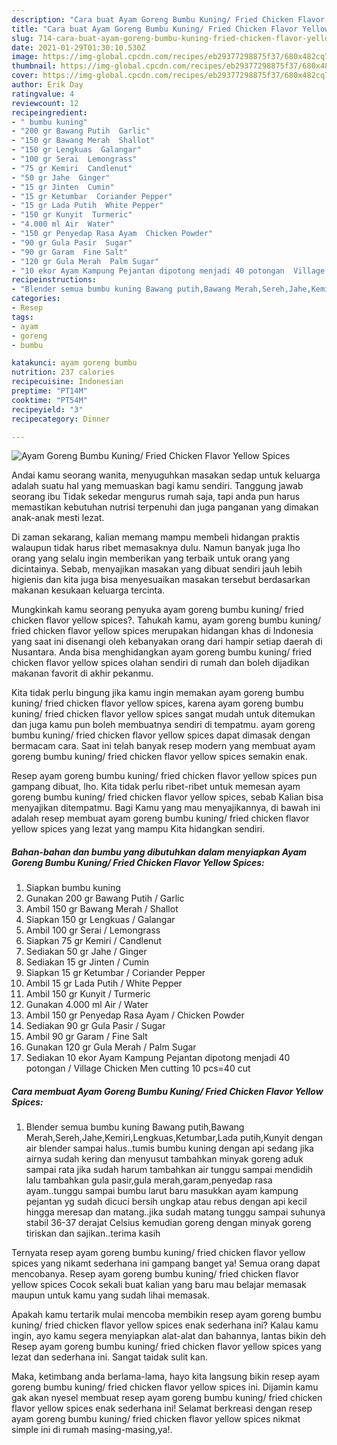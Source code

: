 ```yaml
---
description: "Cara buat Ayam Goreng Bumbu Kuning/ Fried Chicken Flavor Yellow Spices yang enak Untuk Jualan"
title: "Cara buat Ayam Goreng Bumbu Kuning/ Fried Chicken Flavor Yellow Spices yang enak Untuk Jualan"
slug: 714-cara-buat-ayam-goreng-bumbu-kuning-fried-chicken-flavor-yellow-spices-yang-enak-untuk-jualan
date: 2021-01-29T01:30:10.530Z
image: https://img-global.cpcdn.com/recipes/eb29377298875f37/680x482cq70/ayam-goreng-bumbu-kuning-fried-chicken-flavor-yellow-spices-foto-resep-utama.jpg
thumbnail: https://img-global.cpcdn.com/recipes/eb29377298875f37/680x482cq70/ayam-goreng-bumbu-kuning-fried-chicken-flavor-yellow-spices-foto-resep-utama.jpg
cover: https://img-global.cpcdn.com/recipes/eb29377298875f37/680x482cq70/ayam-goreng-bumbu-kuning-fried-chicken-flavor-yellow-spices-foto-resep-utama.jpg
author: Erik Day
ratingvalue: 4
reviewcount: 12
recipeingredient:
- " bumbu kuning"
- "200 gr Bawang Putih  Garlic"
- "150 gr Bawang Merah  Shallot"
- "150 gr Lengkuas  Galangar"
- "100 gr Serai  Lemongrass"
- "75 gr Kemiri  Candlenut"
- "50 gr Jahe  Ginger"
- "15 gr Jinten  Cumin"
- "15 gr Ketumbar  Coriander Pepper"
- "15 gr Lada Putih  White Pepper"
- "150 gr Kunyit  Turmeric"
- "4.000 ml Air  Water"
- "150 gr Penyedap Rasa Ayam  Chicken Powder"
- "90 gr Gula Pasir  Sugar"
- "90 gr Garam  Fine Salt"
- "120 gr Gula Merah  Palm Sugar"
- "10 ekor Ayam Kampung Pejantan dipotong menjadi 40 potongan  Village Chicken Men cutting 10 pcs40 cut"
recipeinstructions:
- "Blender semua bumbu kuning Bawang putih,Bawang Merah,Sereh,Jahe,Kemiri,Lengkuas,Ketumbar,Lada putih,Kunyit dengan air blender sampai halus..tumis bumbu kuning dengan api sedang jika airnya sudah kering dan menyusut tambahkan minyak goreng aduk sampai rata jika sudah harum tambahkan air tunggu sampai mendidih lalu tambahkan gula pasir,gula merah,garam,penyedap rasa ayam..tunggu sampai bumbu larut baru masukkan ayam kampung pejantan yg sudah dicuci bersih ungkap atau rebus dengan api kecil hingga meresap dan matang..jika sudah matang tunggu sampai suhunya stabil 36-37 derajat Celsius kemudian goreng dengan minyak goreng tiriskan dan sajikan..terima kasih"
categories:
- Resep
tags:
- ayam
- goreng
- bumbu

katakunci: ayam goreng bumbu 
nutrition: 237 calories
recipecuisine: Indonesian
preptime: "PT14M"
cooktime: "PT54M"
recipeyield: "3"
recipecategory: Dinner

---
```



![Ayam Goreng Bumbu Kuning/ Fried Chicken Flavor Yellow Spices](https://img-global.cpcdn.com/recipes/eb29377298875f37/680x482cq70/ayam-goreng-bumbu-kuning-fried-chicken-flavor-yellow-spices-foto-resep-utama.jpg)

Andai kamu seorang wanita, menyuguhkan masakan sedap untuk keluarga adalah suatu hal yang memuaskan bagi kamu sendiri. Tanggung jawab seorang ibu Tidak sekedar mengurus rumah saja, tapi anda pun harus memastikan kebutuhan nutrisi terpenuhi dan juga panganan yang dimakan anak-anak mesti lezat.

Di zaman  sekarang, kalian memang mampu membeli hidangan praktis walaupun tidak harus ribet memasaknya dulu. Namun banyak juga lho orang yang selalu ingin memberikan yang terbaik untuk orang yang dicintainya. Sebab, menyajikan masakan yang dibuat sendiri jauh lebih higienis dan kita juga bisa menyesuaikan masakan tersebut berdasarkan makanan kesukaan keluarga tercinta. 



Mungkinkah kamu seorang penyuka ayam goreng bumbu kuning/ fried chicken flavor yellow spices?. Tahukah kamu, ayam goreng bumbu kuning/ fried chicken flavor yellow spices merupakan hidangan khas di Indonesia yang saat ini disenangi oleh kebanyakan orang dari hampir setiap daerah di Nusantara. Anda bisa menghidangkan ayam goreng bumbu kuning/ fried chicken flavor yellow spices olahan sendiri di rumah dan boleh dijadikan makanan favorit di akhir pekanmu.

Kita tidak perlu bingung jika kamu ingin memakan ayam goreng bumbu kuning/ fried chicken flavor yellow spices, karena ayam goreng bumbu kuning/ fried chicken flavor yellow spices sangat mudah untuk ditemukan dan juga kamu pun boleh membuatnya sendiri di tempatmu. ayam goreng bumbu kuning/ fried chicken flavor yellow spices dapat dimasak dengan bermacam cara. Saat ini telah banyak resep modern yang membuat ayam goreng bumbu kuning/ fried chicken flavor yellow spices semakin enak.

Resep ayam goreng bumbu kuning/ fried chicken flavor yellow spices pun gampang dibuat, lho. Kita tidak perlu ribet-ribet untuk memesan ayam goreng bumbu kuning/ fried chicken flavor yellow spices, sebab Kalian bisa menyajikan ditempatmu. Bagi Kamu yang mau menyajikannya, di bawah ini adalah resep membuat ayam goreng bumbu kuning/ fried chicken flavor yellow spices yang lezat yang mampu Kita hidangkan sendiri.

<!--inarticleads1-->

##### Bahan-bahan dan bumbu yang dibutuhkan dalam menyiapkan Ayam Goreng Bumbu Kuning/ Fried Chicken Flavor Yellow Spices:

1. Siapkan  bumbu kuning
1. Gunakan 200 gr Bawang Putih / Garlic
1. Ambil 150 gr Bawang Merah / Shallot
1. Siapkan 150 gr Lengkuas / Galangar
1. Ambil 100 gr Serai / Lemongrass
1. Siapkan 75 gr Kemiri / Candlenut
1. Sediakan 50 gr Jahe / Ginger
1. Sediakan 15 gr Jinten / Cumin
1. Siapkan 15 gr Ketumbar / Coriander Pepper
1. Ambil 15 gr Lada Putih / White Pepper
1. Ambil 150 gr Kunyit / Turmeric
1. Gunakan 4.000 ml Air / Water
1. Ambil 150 gr Penyedap Rasa Ayam / Chicken Powder
1. Sediakan 90 gr Gula Pasir / Sugar
1. Ambil 90 gr Garam / Fine Salt
1. Gunakan 120 gr Gula Merah / Palm Sugar
1. Sediakan 10 ekor Ayam Kampung Pejantan dipotong menjadi 40 potongan / Village Chicken Men cutting 10 pcs=40 cut




<!--inarticleads2-->

##### Cara membuat Ayam Goreng Bumbu Kuning/ Fried Chicken Flavor Yellow Spices:

1. Blender semua bumbu kuning Bawang putih,Bawang Merah,Sereh,Jahe,Kemiri,Lengkuas,Ketumbar,Lada putih,Kunyit dengan air blender sampai halus..tumis bumbu kuning dengan api sedang jika airnya sudah kering dan menyusut tambahkan minyak goreng aduk sampai rata jika sudah harum tambahkan air tunggu sampai mendidih lalu tambahkan gula pasir,gula merah,garam,penyedap rasa ayam..tunggu sampai bumbu larut baru masukkan ayam kampung pejantan yg sudah dicuci bersih ungkap atau rebus dengan api kecil hingga meresap dan matang..jika sudah matang tunggu sampai suhunya stabil 36-37 derajat Celsius kemudian goreng dengan minyak goreng tiriskan dan sajikan..terima kasih




Ternyata resep ayam goreng bumbu kuning/ fried chicken flavor yellow spices yang nikamt sederhana ini gampang banget ya! Semua orang dapat mencobanya. Resep ayam goreng bumbu kuning/ fried chicken flavor yellow spices Cocok sekali buat kalian yang baru mau belajar memasak maupun untuk kamu yang sudah lihai memasak.

Apakah kamu tertarik mulai mencoba membikin resep ayam goreng bumbu kuning/ fried chicken flavor yellow spices enak sederhana ini? Kalau kamu ingin, ayo kamu segera menyiapkan alat-alat dan bahannya, lantas bikin deh Resep ayam goreng bumbu kuning/ fried chicken flavor yellow spices yang lezat dan sederhana ini. Sangat taidak sulit kan. 

Maka, ketimbang anda berlama-lama, hayo kita langsung bikin resep ayam goreng bumbu kuning/ fried chicken flavor yellow spices ini. Dijamin kamu gak akan nyesel membuat resep ayam goreng bumbu kuning/ fried chicken flavor yellow spices enak sederhana ini! Selamat berkreasi dengan resep ayam goreng bumbu kuning/ fried chicken flavor yellow spices nikmat simple ini di rumah masing-masing,ya!.

